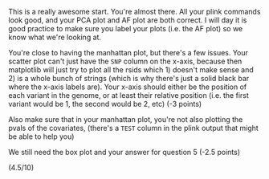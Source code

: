This is a really awesome start. You're almost there. All your plink commands look good, and your PCA plot and AF plot are both correct. I will day it is good practice to make sure you label your plots (i.e. the AF plot) so we know what we're looking at.

You're close to having the manhattan plot, but there's a few issues. Your scatter plot can't just have the `SNP` column on the x-axis, because then matplotlib will just try to plot all the rsids which 1) doesn't make sense and 2) is a whole bunch of strings (which is why there's just a solid black bar where the x-axis labels are). Your x-axis should either be the position of each variant in the genome, or at least their relative position (i.e. the first variant would be 1, the second would be 2, etc) (-3 points)

Also make sure that in your manhattan plot, you're not also plotting the pvals of the covariates, (there's a `TEST` column in the plink output that might be able to help you)

We still need the box plot and your answer for question 5 (-2.5 points)

(4.5/10)
